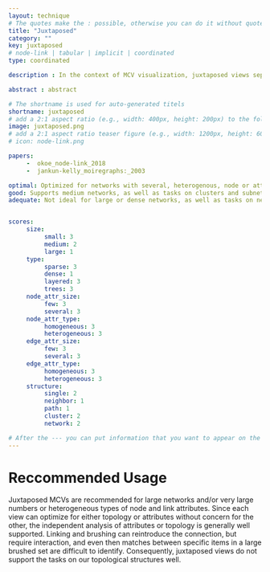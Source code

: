 ```yaml
---
layout: technique
# The quotes make the : possible, otherwise you can do it without quotes
title: "Juxtaposed"
category: ""
key: juxtaposed
# node-link | tabular | implicit | coordinated 
type: coordinated

description : In the context of MCV visualization, juxtaposed views separate the topology visualization from the attribute visualization into two or more views. Links between the topology and the attributes are not encoded and typically are revealed through interaction by linking and brushing.

abstract : abstract

# The shortname is used for auto-generated titels
shortname: juxtaposed
# add a 2:1 aspect ratio (e.g., width: 400px, height: 200px) to the folder /assets/images/papers/
image: juxtaposed.png
# add a 2:1 aspect ratio teaser figure (e.g., width: 1200px, height: 600px) to the folder /assets/images/papers/
# icon: node-link.png

papers:
     -  okoe_node-link_2018
     -  jankun-kelly_moiregraphs:_2003

optimal: Optimized for networks with several, heterogenous, node or attributes. Also ideal for layered networks and trees.
good: Supports medium networks, as well as tasks on clusters and subnetworks.     
adequate: Not ideal for large or dense networks, as well as tasks on neighbors and paths.


scores:
     size: 
          small: 3
          medium: 2
          large: 1
     type: 
          sparse: 3
          dense: 1
          layered: 3
          trees: 3
     node_attr_size: 
          few: 3
          several: 3
     node_attr_type: 
          homogeneous: 3
          heterogeneous: 3
     edge_attr_size: 
          few: 3
          several: 3
     edge_attr_type: 
          homogeneous: 3
          heterogeneous: 3
     structure: 
          single: 2
          neighbor: 1
          path: 1
          cluster: 2
          network: 2

# After the --- you can put information that you want to appear on the website using markdown formatting or HTML. A good example are acknowledgements, extra references, an erratum, etc.
---
```


# Reccommended Usage

Juxtaposed MCVs are recommended for large networks and/or very large numbers or heterogeneous types of node
and link attributes. Since each view can optimize for
either topology or attributes without concern for the other, the independent
analysis of attributes or topology is generally well supported.
Linking and brushing can reintroduce the connection, but
require interaction, and even then matches between specific items
in a large brushed set are difficult to identify. Consequently, juxtaposed
views do not support the tasks on our topological structures
well.
